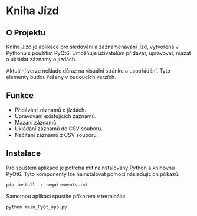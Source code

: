 # Kniha Jízd

## O Projektu

Kniha Jízd je aplikace pro sledování a zaznamenávání jízd, vytvořená v Pythonu s použitím PyQt6. Umožňuje uživatelům přidávat, upravovat, mazat a ukládat záznamy o jízdách.

Aktuální verze neklade důraz na visuální stránku a uspořádání. Tyto elementy budou řešeny v budoucích verzích. 

## Funkce

- Přidávání záznamů o jízdách.
- Upravování existujících záznamů.
- Mazání záznamů.
- Ukládání záznamů do CSV souboru.
- Načítání záznamů z CSV souboru.

## Instalace

Pro spuštění aplikace je potřeba mít nainstalovaný Python a knihovnu PyQt6. Tyto komponenty lze nainstalovat pomocí následujících příkazů:

```bash
pip install -r requirements.txt
```

Samotnou aplikaci spustíte příkazem v terminálu:
```bash
python main_PyQt_app.py
```
